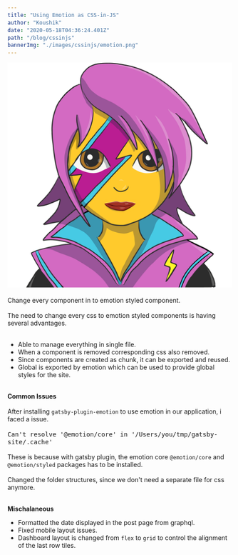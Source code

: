 ```yaml
---
title: "Using Emotion as CSS-in-JS"
author: "Koushik"
date: "2020-05-18T04:36:24.401Z"
path: "/blog/cssinjs"
bannerImg: "./images/cssinjs/emotion.png"
---
```

![image](./images/cssinjs/emotion.png)  
\
Change every component in to emotion styled component.  
\
The need to change every css to emotion styled components is having several advantages.  
<br/>
- Able to manage everything in single file.
- When a component is removed corresponding css also removed.
- Since components are created as chunk, it can be exported and reused.
- Global is exported by emotion which can be used to provide global styles for the site.

\
**Common Issues**  
\
After installing `gatsby-plugin-emotion` to use emotion in our application, i faced a issue.  
\
<kbd>Can't resolve '@emotion/core' in '/Users/you/tmp/gatsby-site/.cache'</kbd>  
\
These is because with gatsby plugin, the emotion core `@emotion/core` and `@emotion/styled` packages has to be installed.  
\
Changed the folder structures, since we don't need a separate file for css anymore.  

\
**Mischalaneous**
- Formatted the date displayed in the post page from graphql.
- Fixed mobile layout issues.
- Dashboard layout is changed from `flex` to `grid` to control the alignment of the last row tiles.
